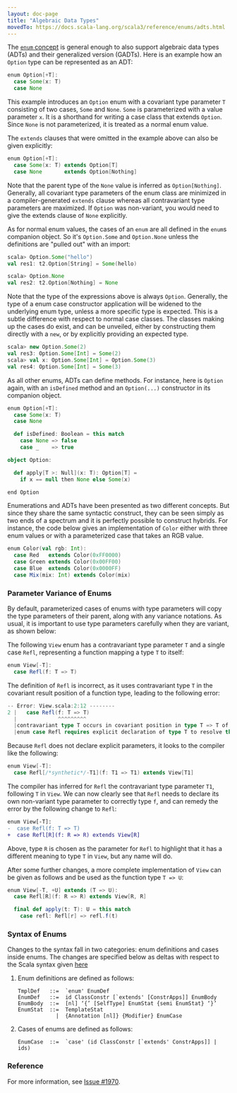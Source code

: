 ```yaml
---
layout: doc-page
title: "Algebraic Data Types"
movedTo: https://docs.scala-lang.org/scala3/reference/enums/adts.html
---
```


The [`enum` concept](./enums.md) is general enough to also support algebraic data
types (ADTs) and their generalized version (GADTs). Here is an example
how an `Option` type can be represented as an ADT:

```scala
enum Option[+T]:
  case Some(x: T)
  case None
```

This example introduces an `Option` enum with a covariant type
parameter `T` consisting of two cases, `Some` and `None`. `Some` is
parameterized with a value parameter `x`. It is a shorthand for writing a
case class that extends `Option`. Since `None` is not parameterized, it
is treated as a normal enum value.

The `extends` clauses that were omitted in the example above can also
be given explicitly:

```scala
enum Option[+T]:
  case Some(x: T) extends Option[T]
  case None       extends Option[Nothing]
```

Note that the parent type of the `None` value is inferred as
`Option[Nothing]`. Generally, all covariant type parameters of the enum
class are minimized in a compiler-generated `extends` clause whereas all
contravariant type parameters are maximized. If `Option` was non-variant,
you would need to give the extends clause of `None` explicitly.

As for normal enum values, the cases of an `enum` are all defined in
the `enum`s companion object. So it's `Option.Some` and `Option.None`
unless the definitions are "pulled out" with an import:

```scala
scala> Option.Some("hello")
val res1: t2.Option[String] = Some(hello)

scala> Option.None
val res2: t2.Option[Nothing] = None
```

Note that the type of the expressions above is always `Option`. Generally, the type of a enum case constructor application will be widened to the underlying enum type, unless a more specific type is expected. This is a subtle difference with respect to normal case classes. The classes making up the cases do exist, and can be unveiled, either by constructing them directly with a `new`, or by explicitly providing an expected type.

```scala
scala> new Option.Some(2)
val res3: Option.Some[Int] = Some(2)
scala> val x: Option.Some[Int] = Option.Some(3)
val res4: Option.Some[Int] = Some(3)
```

As all other enums, ADTs can define methods. For instance, here is `Option` again, with an
`isDefined` method and an `Option(...)` constructor in its companion object.

```scala
enum Option[+T]:
  case Some(x: T)
  case None

  def isDefined: Boolean = this match
    case None => false
    case _    => true

object Option:

  def apply[T >: Null](x: T): Option[T] =
    if x == null then None else Some(x)

end Option
```

Enumerations and ADTs have been presented as two different
concepts. But since they share the same syntactic construct, they can
be seen simply as two ends of a spectrum and it is perfectly possible
to construct hybrids. For instance, the code below gives an
implementation of `Color` either with three enum values or with a
parameterized case that takes an RGB value.

```scala
enum Color(val rgb: Int):
  case Red   extends Color(0xFF0000)
  case Green extends Color(0x00FF00)
  case Blue  extends Color(0x0000FF)
  case Mix(mix: Int) extends Color(mix)
```

### Parameter Variance of Enums

By default, parameterized cases of enums with type parameters will copy the type parameters of their parent, along
with any variance notations. As usual, it is important to use type parameters carefully when they are variant, as shown
below:

The following `View` enum has a contravariant type parameter `T` and a single case `Refl`, representing a function
mapping a type `T` to itself:

```scala
enum View[-T]:
  case Refl(f: T => T)
```

The definition of `Refl` is incorrect, as it uses contravariant type `T` in the covariant result position of a
function type, leading to the following error:

```scala
-- Error: View.scala:2:12 --------
2 |   case Refl(f: T => T)
  |             ^^^^^^^^^
  |contravariant type T occurs in covariant position in type T => T of value f
  |enum case Refl requires explicit declaration of type T to resolve this issue.
```

Because `Refl` does not declare explicit parameters, it looks to the compiler like the following:

```scala
enum View[-T]:
  case Refl[/*synthetic*/-T1](f: T1 => T1) extends View[T1]
```

The compiler has inferred for `Refl` the contravariant type parameter `T1`, following `T` in `View`.
We can now clearly see that `Refl` needs to declare its own non-variant type parameter to correctly type `f`,
and can remedy the error by the following change to `Refl`:

```diff
enum View[-T]:
-  case Refl(f: T => T)
+  case Refl[R](f: R => R) extends View[R]
```

Above, type `R` is chosen as the parameter for `Refl` to highlight that it has a different meaning to
type `T` in `View`, but any name will do.

After some further changes, a more complete implementation of `View` can be given as follows and be used
as the function type `T => U`:

```scala
enum View[-T, +U] extends (T => U):
  case Refl[R](f: R => R) extends View[R, R]

  final def apply(t: T): U = this match
    case refl: Refl[r] => refl.f(t)
```

### Syntax of Enums

Changes to the syntax fall in two categories: enum definitions and cases inside enums.
The changes are specified below as deltas with respect to the Scala syntax given [here](../syntax.md)

 1. Enum definitions are defined as follows:

    ```
    TmplDef   ::=  `enum' EnumDef
    EnumDef   ::=  id ClassConstr [`extends' [ConstrApps]] EnumBody
    EnumBody  ::=  [nl] ‘{’ [SelfType] EnumStat {semi EnumStat} ‘}’
    EnumStat  ::=  TemplateStat
                |  {Annotation [nl]} {Modifier} EnumCase
    ```

 2. Cases of enums are defined as follows:

    ```
    EnumCase  ::=  `case' (id ClassConstr [`extends' ConstrApps]] | ids)
    ```

### Reference

For more information, see [Issue #1970](https://github.com/lampepfl/dotty/issues/1970).
